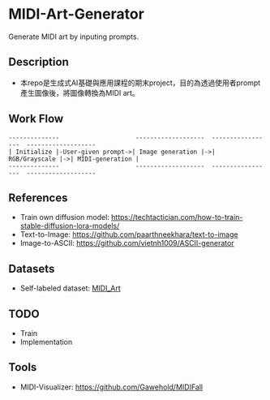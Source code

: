# MIDI-Art-Generator
Generate MIDI art by inputing prompts.

## Description
- 本repo是生成式AI基礎與應用課程的期末project，目的為透過使用者prompt產生圖像後，將圖像轉換為MIDI art。

## Work Flow
```
--------------                     -------------------  -----------------  -------------------
| Initialize |-User-given prompt->| Image generation |->| RGB/Grayscale |->| MIDI-generation |
--------------                     -------------------  -----------------  -------------------
```

## References
- Train own diffusion model: https://techtactician.com/how-to-train-stable-diffusion-lora-models/
- Text-to-Image: https://github.com/paarthneekhara/text-to-image
- Image-to-ASCII: https://github.com/vietnh1009/ASCII-generator

## Datasets
- Self-labeled dataset: [MIDI_Art](https://huggingface.co/datasets/LunaticGhoulPiano/MIDI_Art)

## TODO
- Train
- Implementation

## Tools
- MIDI-Visualizer: https://github.com/Gawehold/MIDIFall